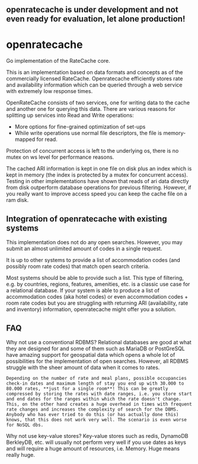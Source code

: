 
## openratecache is under development and not even ready for evaluation, let alone production! ##

# openratecache
Go implementation of the RateCache core.

This is an implementation based on data formats and concepts as of the commercially licensed RateCache. Openratecache efficiently stores rate and availability information which can be queried through a web service with extremely low response times.

OpenRateCache consists of two services, one for writing data to the cache and another one for querying this data. There are various reasons for splitting up services into Read and Write operations:

 - More options for fine-grained optimization of set-ups
 - While write operations use normal file descriptors, the file is memory-mapped for read. 

Protection of concurrent access is left to the underlying os, there is no mutex on ws level for performance reasons.

The cached ARI information is kept in one file on disk plus an index which is kept in memory (the index is protected by a mutex for concurrent access). Testing in other implementations have shown that reads of ari data directly from disk outperform database operations for previous filtering. However, if you really want to improve access speed you can keep the cache file on a ram disk.

## Integration of openratecache with existing systems ##

This implementation does not do any open searches. However, you may submit an almost unlimited amount of codes in a single request.

It is up to other systems to provide a list of accommodation codes (and possibly room rate codes) that match open search criteria. 

Most systems should be able to provide such a list. This type of filtering, e.g. by countries, regions, features, amenities, etc. is a classic use case for a relational database. If your system is able to produce a list of accommodation codes (aka hotel codes) or even accommodation codes + room rate codes but you are struggling with returning ARI (availability, rate and inventory) information, openratecache might offer you a solution.

## FAQ ##

Why not use a conventional RDBMS?
    Relational databases are good at what they are designed for and some of them such as MariaDB or PostGreSQL have amazing support for geospatial data which opens a whole lot of possibilities for the implementation of open searches. However, all RDBMS struggle with the sheer amount of data when it comes to rates.

    Depending on the number of rate and meal plans, possible occupancies check-in dates and maximum length of stay you end up with 30.000 to 80.000 rates, **just for a single room**! This can be greatly compressed by storing the rates with date ranges, i.e. you store start and end dates for the ranges within which the rate doesn't change. This, on the other hand creates a huge overhead in times with frequent rate changes and increases the complexity of search for the DBMS. Anybody who has ever tried to do this (or has actually done this) knows, that this does not work very well. The scenario is even worse for NoSQL dbs.

Why not use key-value stores? 
    Key-value stores such as redis, DynamoDB BerkleyDB, etc. will usually not perform very well if you use dates as keys and will require a huge amount of resources, i.e. Memory. Huge means really huge.

